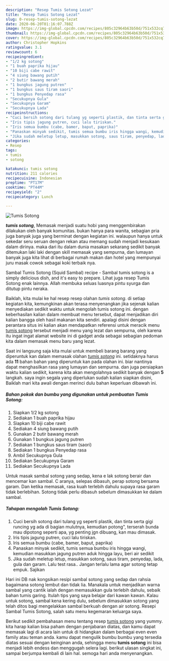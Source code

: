 ```yaml
---
description: "Resep Tumis Sotong Lezat"
title: "Resep Tumis Sotong Lezat"
slug: 0-resep-tumis-sotong-lezat
date: 2020-06-20T01:16:07.788Z
image: https://img-global.cpcdn.com/recipes/805c32964b63b50d/751x532cq70/tumis-sotong-foto-resep-utama.jpg
thumbnail: https://img-global.cpcdn.com/recipes/805c32964b63b50d/751x532cq70/tumis-sotong-foto-resep-utama.jpg
cover: https://img-global.cpcdn.com/recipes/805c32964b63b50d/751x532cq70/tumis-sotong-foto-resep-utama.jpg
author: Christopher Hopkins
ratingvalue: 3.1
reviewcount: 6
recipeingredient:
- "1/2 kg sotong"
- "1 buah paprika hijau"
- "10 biji cabe rawit"
- "4 siung bawang putih"
- "2 butir bawang merah"
- "1 bungkus jagung putren"
- "1 bungkus saus tiram saori"
- "1 bungkus Penyedap rasa"
- "Secukupnya Gula"
- "Secukupnya Garam"
- "Secukupnya Lada"
recipeinstructions:
- "Cuci bersih sotong dari tulang yg seperti plastik, dan tinta serta gigi runcing yg ada di bagian mulutnya, kemudian potong&#34;, terserah bunda mau dipotong seperti apa, yg penting jgn dibuang, kan mau dimasak."
- "Iris tipis jagung putren, cuci lalu tiriskan."
- "Iris semua bumbu (cabe, bamer, baput, paprika)"
- "Panaskan minyak sedikit, tumis semua bumbu iris hingga wangi, kemudian masukkan jagung putren aduk hingga layu, beri air sedikit"
- "Jika sudah meletup letup, masukkan sotong, saus tiram, penyedap, lada, gula dan garam. Lalu test rasa.. Jangan terlalu lama agar sotong tetap empuk. Sajikan"
categories:
- Resep
tags:
- tumis
- sotong

katakunci: tumis sotong 
nutrition: 211 calories
recipecuisine: Indonesian
preptime: "PT17M"
cooktime: "PT44M"
recipeyield: "2"
recipecategory: Lunch

---
```



![Tumis Sotong](https://img-global.cpcdn.com/recipes/805c32964b63b50d/751x532cq70/tumis-sotong-foto-resep-utama.jpg)

<b><i>tumis sotong</i></b>, Memasak menjadi suatu hobi yang menggembirakan dilakukan oleh banyak komunitas. bukan hanya para wanita, sebagian pria juga banyak juga yang berminat dengan kegiatan ini. walaupun hanya untuk sekedar seru seruan dengan rekan atau memang sudah menjadi kesukaan dalam dirinya. maka dari itu dalam dunia masakan sekarang sedikit banyak ditemukan laki laki dengan skill memasak yang sempurna, dan lumayan banyak juga kita lihat di berbagai rumah makan dan hotel yang mempunyai juru masak cowok sebagai koki terbaik nya.

Sambal Tumis Sotong (Squid Sambal) recipe - Sambal tumis sotong is a simply delicious dish, and it&#39;s easy to prepare. Lihat juga resep Tumis Sotong enak lainnya. Allah membuka seluas luasnya pintu syurga dan ditutup pintu neraka.

Baiklah, kita mulai ke hal resep resep olahan <i>tumis sotong</i>. di setiap kegiatan kita, kemungkinan akan terasa menyenangkan jika sejenak kalian menyediakan sedikit waktu untuk mengolah tumis sotong ini. dengan keberhasilan kalian dalam membuat menu tersebut, dapat menjadikan diri kalian bangga oleh hasil makanan kita sendiri. apalagi disini dengan perantara situs ini kalian akan mendapatkan referensi untuk meracik menu <u>tumis sotong</u> tersebut menjadi menu yang lezat dan sempurna, oleh karena itu ingat ingat alamat website ini di gadget anda sebagai sebagian pedoman kita dalam memasak menu baru yang lezat.


Saat ini langsung saja kita mulai untuk membeli barang barang yang diperuntuk kan dalam memasak olahan <u><i>tumis sotong</i></u> ini. setidaknya harus ada <b>11</b> bahan bahan yang diperuntuk kan pada olahan ini. biar nantinya dapat menghasilkan rasa yang lumayan dan sempurna. dan juga persiapkan waktu kalian sedikit, karena kita akan mengolahnya sedikit banyak dengan <b>5</b> langkah. saya ingin segala yang diperlukan sudah kalian siapkan disini, Baiklah mari kita awali dengan merinci dulu bahan keperluan dibawah ini.

<!--inarticleads1-->

##### Bahan pokok dan bumbu yang digunakan untuk pembuatan Tumis Sotong:

1. Siapkan 1/2 kg sotong
1. Sediakan 1 buah paprika hijau
1. Siapkan 10 biji cabe rawit
1. Sediakan 4 siung bawang putih
1. Gunakan 2 butir bawang merah
1. Gunakan 1 bungkus jagung putren
1. Sediakan 1 bungkus saus tiram (saori)
1. Sediakan 1 bungkus Penyedap rasa
1. Ambil Secukupnya Gula
1. Sediakan Secukupnya Garam
1. Sediakan Secukupnya Lada


Untuk masak sambal sotong yang sedap, kena e lak sotong berair dan mencemar kan sambal. C aranya, selepas dibasuh, perap sotong bersama garam. Dan ketika memasak, rasa kuah terlebih dahulu supaya rasa garam tidak berlebihan. Sotong tidak perlu dibasuh sebelum dimasukkan ke dalam sambal. 

<!--inarticleads2-->

##### Tahapan mengolah Tumis Sotong:

1. Cuci bersih sotong dari tulang yg seperti plastik, dan tinta serta gigi runcing yg ada di bagian mulutnya, kemudian potong&#34;, terserah bunda mau dipotong seperti apa, yg penting jgn dibuang, kan mau dimasak.
1. Iris tipis jagung putren, cuci lalu tiriskan.
1. Iris semua bumbu (cabe, bamer, baput, paprika)
1. Panaskan minyak sedikit, tumis semua bumbu iris hingga wangi, kemudian masukkan jagung putren aduk hingga layu, beri air sedikit
1. Jika sudah meletup letup, masukkan sotong, saus tiram, penyedap, lada, gula dan garam. Lalu test rasa.. Jangan terlalu lama agar sotong tetap empuk. Sajikan


Hari ini DB nak kongsikan resipi sambal sotong yang sedap dan rahsia bagaimana sotong lembut dan tidak lia. Manakala untuk menjadikan warna sambal yang cantik ialah dengan memasukkan gula terlebih dahulu, sebaik bahan tumis garing. Itulah tips yang saya belajar dari kawan kawan. Kalau untuk sotong, sambal kena kering dulu, sebelum dimasukkan sotong yang telah ditos bagi mengelakkan sambal berkuah dengan air sotong. Resepi Sambal Tumis Sotong, salah satu menu kegemaran keluarga saya. 

Berikut sedikit pembahasan menu tentang resep <u>tumis sotong</u> yang yummy. kita harap kalian bisa paham dengan penjabaran diatas, dan kamu dapat memasak lagi di acara lain untuk di hidangkan dalam berbagai even even family atau teman anda. kamu dapat mengulik bumbu bumbu yang tersedia diatas sesuai dengan keinginan anda, sehingga menu <b>tumis sotong</b> ini bisa menjadi lebih endess dan menggugah selera lagi. berikut ulasan singkat ini, sampai berjumpa kembali di lain hal. semoga hari anda menyenangkan.
